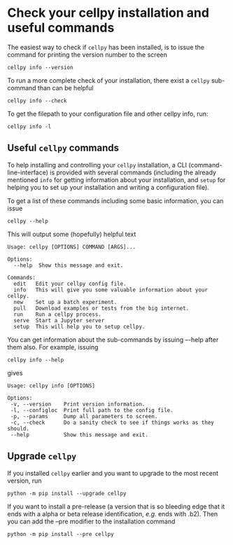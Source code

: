 # Check your cellpy installation and useful commands

The easiest way to check if `cellpy` has been installed, is to issue
the command for printing the version number to the screen

```console
cellpy info --version
```

To run a more complete check of your installation, there exist a
`cellpy` sub-command than can be helpful

```console
cellpy info --check
```

To get the filepath to your configuration file and other cellpy info, run:

```console
cellpy info -l
```

## Useful `cellpy` commands

To help installing and controlling your `cellpy` installation, a CLI
(command-line-interface) is provided with several commands (including the already
mentioned `info` for getting information about your installation, and
`setup` for helping you to set up your installation and writing a configuration file).

To get a list of these commands including some basic information, you can issue

```console
cellpy --help
```

This will output some (hopefully) helpful text

```console
Usage: cellpy [OPTIONS] COMMAND [ARGS]...

Options:
  --help  Show this message and exit.

Commands:
  edit   Edit your cellpy config file.
  info   This will give you some valuable information about your cellpy.
  new    Set up a batch experiment.
  pull   Download examples or tests from the big internet.
  run    Run a cellpy process.
  serve  Start a Jupyter server
  setup  This will help you to setup cellpy.
```

You can get information about the sub-commands by issuing –-help after
them also. For example, issuing

```console
cellpy info --help
```

gives

```console
Usage: cellpy info [OPTIONS]

Options:
 -v, --version    Print version information.
 -l, --configloc  Print full path to the config file.
 -p, --params     Dump all parameters to screen.
 -c, --check      Do a sanity check to see if things works as they should.
 --help           Show this message and exit.
```

## Upgrade `cellpy`

If you installed `cellpy` earlier and you want to upgrade to the most recent
version, run

```console
python -m pip install --upgrade cellpy
```

If you want to install a pre-release (a version that is so bleeding edge
that it ends with a alpha or beta release identification, *e.g.* ends
with .b2). Then you can add the –pre modifier to the installation command

```console
python -m pip install --pre cellpy
```
